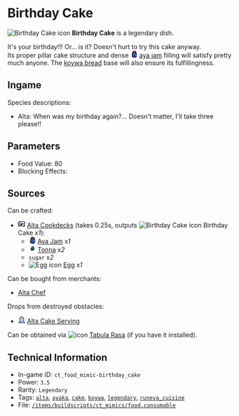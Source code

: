 # Birthday Cake

<img src="https://raw.githubusercontent.com/Ceterai/Enternia/main/assetMissing.png" alt="Birthday Cake icon" loading="lazy" height="16px" width="auto" /> **Birthday Cake** is a legendary dish.

It's your birthday!!! Or... is it? Doesn't hurt to try this cake anyway.  
Its proper pillar cake structure and dense <img src="https://raw.githubusercontent.com/Ceterai/Enternia/main/items/generic/food/tier1/ct_aya_jam.png" alt="Aya Jam icon" loading="lazy" height="16px" width="auto" /> [aya jam](https://ceterai.github.io/MyEnternia/Wiki/AyaJam) filling will satisfy pretty much anyone. The [koywa bread](https://ceterai.github.io/MyEnternia/Wiki/koywabread) base will also ensure its fulfillingness.

## Ingame

Species descriptions:

- Alta: When was my birthday again?... Doesn't matter, I'll take three please!!

## Parameters

- Food Value: 80
- Blocking Effects: 

## Sources

Can be crafted:

- ![ ](https://raw.githubusercontent.com/Ceterai/Enternia/main/objects/alta/cooking/cookdecks/icon.png) [Alta Cookdecks](https://ceterai.github.io/MyEnternia/Wiki/AltaCookdecks) (takes 0.25s, outputs <img src="https://raw.githubusercontent.com/Ceterai/Enternia/main/assetMissing.png" alt="Birthday Cake icon" loading="lazy" height="16px" width="auto" /> Birthday Cake x*1*):
  - <img src="https://raw.githubusercontent.com/Ceterai/Enternia/main/items/generic/food/tier1/ct_aya_jam.png" alt="Aya Jam icon" loading="lazy" height="16px" width="auto" /> [Aya Jam](https://ceterai.github.io/MyEnternia/Wiki/AyaJam) x*1*
  - <img src="https://raw.githubusercontent.com/Ceterai/Enternia/main/items/throwables/ct_tonna.png" alt="Tonna icon" loading="lazy" height="16px" width="auto" /> [Tonna](https://ceterai.github.io/MyEnternia/Wiki/Tonna) x*2*
  - `sugar` x*2*
  - <img src="https://starbounder.org/mediawiki/images/2/26/Egg.png" alt="Egg icon" loading="lazy" height="16px" width="16px" /> [Egg](https://starbounder.org/Egg) x*1*

Can be bought from merchants:

- [Alta Chef](https://ceterai.github.io/MyEnternia/Wiki/AltaChef)

Drops from destroyed obstacles:

- <img src="https://raw.githubusercontent.com/Ceterai/Enternia/main/objects/alta/special/food/cake/icon.png" alt="Alta Cake Serving icon" loading="lazy" height="16px" width="auto" /> [Alta Cake Serving](https://ceterai.github.io/MyEnternia/Wiki/AltaCakeServing)

Can be obtained via <img src="https://steamuserimages-a.akamaihd.net/ugc/263843960696222713/3EC9A7C005541F7D577EBCB8C5736B4EFC9973D6/" alt="icon" width="8" height="12"/> [Tabula Rasa](https://community.playstarbound.com/resources/the-tabula-rasa.3222/) (if you have it installed).

## Technical Information

- In-game ID: `ct_food_mimic-birthday_cake`
- Power: `3.5`
- Rarity: `Legendary`
- Tags: [`alta`](https://ceterai.github.io/MyEnternia/Wiki/Tags/Alta), [`ayaka`](https://ceterai.github.io/MyEnternia/Wiki/Tags/Ayaka), [`cake`](https://ceterai.github.io/MyEnternia/Wiki/Tags/Cake), [`koywa`](https://ceterai.github.io/MyEnternia/Wiki/Tags/Koywa), [`legendary`](https://ceterai.github.io/MyEnternia/Wiki/Tags/Legendary), [`runeva_cuisine`](https://ceterai.github.io/MyEnternia/Wiki/Tags/RunevaCuisine)
- File: [`/items/buildscripts/ct_mimics/food.consumable`](https://github.com/Ceterai/Enternia/blob/main/items/buildscripts/ct_mimics/food.consumable)
